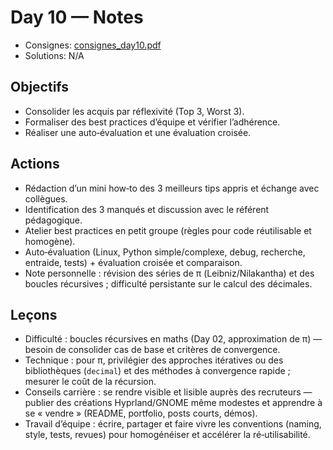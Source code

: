 # Day 10 — Notes

- Consignes: [consignes_day10.pdf](consignes_day10.pdf)
- Solutions: N/A

## Objectifs
- Consolider les acquis par réflexivité (Top 3, Worst 3).  
- Formaliser des best practices d’équipe et vérifier l’adhérence.  
- Réaliser une auto‑évaluation et une évaluation croisée.  

## Actions
- Rédaction d’un mini how‑to des 3 meilleurs tips appris et échange avec collègues.  
- Identification des 3 manqués et discussion avec le référent pédagogique.  
- Atelier best practices en petit groupe (règles pour code réutilisable et homogène).  
- Auto‑évaluation (Linux, Python simple/complexe, debug, recherche, entraide, tests) + évaluation croisée et comparaison.  
- Note personnelle : révision des séries de π (Leibniz/Nilakantha) et des boucles récursives ; difficulté persistante sur le calcul des décimales.  

## Leçons
- Difficulté : boucles récursives en maths (Day 02, approximation de π) — besoin de consolider cas de base et critères de convergence.  
- Technique : pour π, privilégier des approches itératives ou des bibliothèques (`decimal`) et des méthodes à convergence rapide ; mesurer le coût de la récursion.  
- Conseils carrière : se rendre visible et lisible auprès des recruteurs — publier des créations Hyprland/GNOME même modestes et apprendre à se « vendre » (README, portfolio, posts courts, démos).  
- Travail d’équipe : écrire, partager et faire vivre les conventions (naming, style, tests, revues) pour homogénéiser et accélérer la ré‑utilisabilité.  
